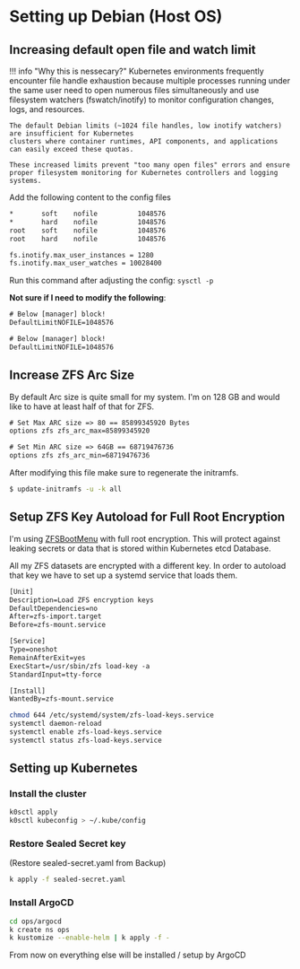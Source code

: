 # Setting up Debian (Host OS)

## Increasing default open file and watch limit

!!! info "Why this is nessecary?"
    Kubernetes environments frequently encounter file handle exhaustion because multiple processes running
    under the same user need to open numerous files simultaneously and use filesystem watchers (fswatch/inotify)
    to monitor configuration changes, logs, and resources.
    
    The default Debian limits (~1024 file handles, low inotify watchers) are insufficient for Kubernetes
    clusters where container runtimes, API components, and applications can easily exceed these quotas.
    
    These increased limits prevent "too many open files" errors and ensure proper filesystem monitoring for Kubernetes controllers and logging systems.

Add the following content to the config files

```txt title="/etc/security/limits.conf"
*       soft    nofile          1048576
*       hard    nofile          1048576
root    soft    nofile          1048576
root    hard    nofile          1048576
```

```txt title="/etc/sysctl.conf"
fs.inotify.max_user_instances = 1280
fs.inotify.max_user_watches = 10028400
```

Run this command after adjusting the config: `sysctl -p`

**Not sure if I need to modify the following**:

```txt title="/etc/systemd/system.conf"
# Below [manager] block!
DefaultLimitNOFILE=1048576
```

```txt title="/etc/systemd/user.conf"
# Below [manager] block!
DefaultLimitNOFILE=1048576
```

## Increase ZFS Arc Size

By default Arc size is quite small for my system. I'm on 128 GB and would like to have at least half of that for ZFS.

```txt title="/etc/modprobe.d/zfs.conf"
# Set Max ARC size => 80 == 85899345920 Bytes
options zfs zfs_arc_max=85899345920

# Set Min ARC size => 64GB == 68719476736
options zfs zfs_arc_min=68719476736
```

After modifying this file make sure to regenerate the initramfs.

```bash
$ update-initramfs -u -k all
```

## Setup ZFS Key Autoload for Full Root Encryption

I'm using [ZFSBootMenu](https://docs.zfsbootmenu.org) with full root encryption. This will protect against leaking secrets or data that is stored within Kubernetes etcd Database.

All my ZFS datasets are encrypted with a different key. In order to autoload that key we have to set up a systemd service that loads them.

```txt title="/etc/systemd/system/zfs-load-keys.service"
[Unit]
Description=Load ZFS encryption keys
DefaultDependencies=no
After=zfs-import.target
Before=zfs-mount.service

[Service]
Type=oneshot
RemainAfterExit=yes
ExecStart=/usr/sbin/zfs load-key -a
StandardInput=tty-force

[Install]
WantedBy=zfs-mount.service
```

```bash
chmod 644 /etc/systemd/system/zfs-load-keys.service
systemctl daemon-reload
systemctl enable zfs-load-keys.service
systemctl status zfs-load-keys.service
```

## Setting up Kubernetes

### Install the cluster

```bash
k0sctl apply
k0sctl kubeconfig > ~/.kube/config
```

### Restore Sealed Secret key

(Restore sealed-secret.yaml from Backup)

```bash
k apply -f sealed-secret.yaml
```

### Install ArgoCD

```bash
cd ops/argocd
k create ns ops
k kustomize --enable-helm | k apply -f -
```

From now on everything else will be installed / setup by ArgoCD
